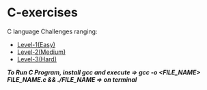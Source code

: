 # C-exercises
C language Challenges ranging:
* [Level-1(Easy)](https://github.com/shanb1605/C-exercises/tree/main/Level-1)
* [Level-2(Medium)](https://github.com/shanb1605/C-exercises/tree/main/Level-2)
* [Level-3(Hard)](https://github.com/shanb1605/C-exercises/tree/main/Level-3)

***To Run C Program, install gcc and execute => gcc -o <FILE_NAME> FILE_NAME.c && ./FILE_NAME => on terminal***
